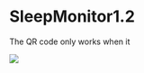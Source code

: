 # SleepMonitor1.2
The QR code only works when it 

![](C:\Users\panxu\Desktop\Capstone_Wi-Fi\resources\link.png)
